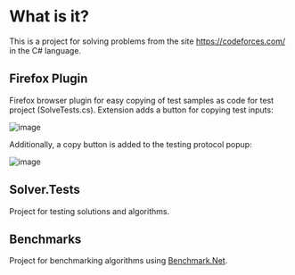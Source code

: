 # What is it?

This is a project for solving problems from the site https://codeforces.com/ in the C# language.

## Firefox Plugin

Firefox browser plugin for easy copying of test samples as code for test project (SolveTests.cs). Extension adds a button for copying test inputs: 

![image](https://user-images.githubusercontent.com/829589/230470542-7fbe56ea-ce0d-45ae-b26d-e240c3de018a.png)

Additionally, a copy button is added to the testing protocol popup:

![image](https://user-images.githubusercontent.com/829589/235350118-dc3973a4-37a6-4fc9-975f-5d7e97795c31.png)

## Solver.Tests

Project for testing solutions and algorithms.

## Benchmarks

Project for benchmarking algorithms using [Benchmark.Net](https://benchmarkdotnet.org/).
